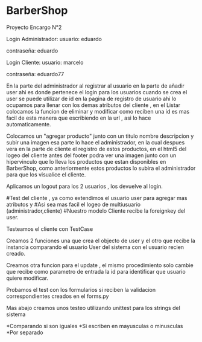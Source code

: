 # BarberShop
Proyecto Encargo N°2

Login Administrador:
usuario: eduardo 

contraseña: eduardo

Login Cliente:
usuario: marcelo

contraseña: eduardo77

En la parte del administrador al registrar al usuario en la parte de añadir user ahi es donde pertenece el login para los usuarios cuando se crea el user se puede utilizar de id en la pagina de registro de usuario ahi lo ocupamos para llenar con los demas atributos del cliente , en el Listar colocamos la funcion de eliminar y modificar como reciben una id es mas facil de esta manera que escribiendo en la url , asi lo hace automaticamente.

Colocamos un "agregar producto" junto con un titulo nombre descripcion y subir una imagen esa parte lo hace el administrador, en la cual despues vera en la parte de cliente el registro de estos productos, en el html5 del logeo del cliente antes del footer podra ver una imagen junto con un hipervinculo que lo lleva los productos que estan disponibles en BarberShop, como anteriormente estos productos lo subira el administrador para que los visualice el cliente.

Aplicamos un logout para los 2 usuarios , los devuelve al login.

#Test del cliente , ya como extendimos el usuario user para agregar mas atributos y
#Asi sea mas facil el logeo de multiusuario (administrador,cliente) 
#Nuestro modelo Cliente recibe la foreignkey del user.

Testeamos el cliente con TestCase

Creamos 2 funciones una que crea el objecto de user y el otro que recibe la instancia comparando el usuario User del sistema con el usuario recien creado.

Creamos otra funcion para el update , el mismo procedimiento solo cambie que recibe como parametro de entrada la id para identificar que usuario quiere modificar.

Probamos el test con los formularios si reciben la validacion correspondientes creados en el forms.py 

Mas abajo creamos unos testeo utilizando unittest para los strings del sistema

*Comparando si son iguales
*Si escriben en mayusculas o minusculas
*Por separado
